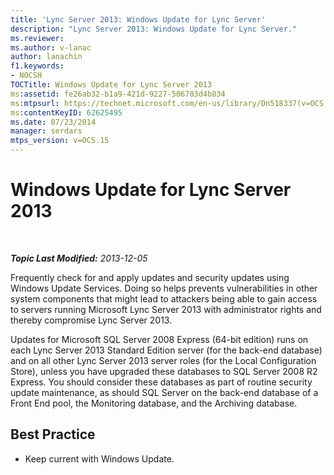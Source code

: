 ```yaml
---
title: 'Lync Server 2013: Windows Update for Lync Server'
description: "Lync Server 2013: Windows Update for Lync Server."
ms.reviewer: 
ms.author: v-lanac
author: lanachin
f1.keywords:
- NOCSH
TOCTitle: Windows Update for Lync Server 2013
ms:assetid: fe26ab32-b1a9-421d-9227-506703d4b834
ms:mtpsurl: https://technet.microsoft.com/en-us/library/Dn518337(v=OCS.15)
ms:contentKeyID: 62625495
ms.date: 07/23/2014
manager: serdars
mtps_version: v=OCS.15
---
```


# Windows Update for Lync Server 2013

<div data-xmlns="http://www.w3.org/1999/xhtml">

<div class="topic" data-xmlns="http://www.w3.org/1999/xhtml" data-msxsl="urn:schemas-microsoft-com:xslt" data-cs="https://msdn.microsoft.com/">

<div data-asp="https://msdn2.microsoft.com/asp">



</div>

<div id="mainSection">

<div id="mainBody">

<span> </span>

_**Topic Last Modified:** 2013-12-05_

Frequently check for and apply updates and security updates using Windows Update Services. Doing so helps prevents vulnerabilities in other system components that might lead to attackers being able to gain access to servers running Microsoft Lync Server 2013 with administrator rights and thereby compromise Lync Server 2013.

Updates for Microsoft SQL Server 2008 Express (64-bit edition) runs on each Lync Server 2013 Standard Edition server (for the back-end database) and on all other Lync Server 2013 server roles (for the Local Configuration Store), unless you have upgraded these databases to SQL Server 2008 R2 Express. You should consider these databases as part of routine security update maintenance, as should SQL Server on the back-end database of a Front End pool, the Monitoring database, and the Archiving database.

<div>

## Best Practice

  - Keep current with Windows Update.

</div>

</div>

<span> </span>

</div>

</div>

</div>


